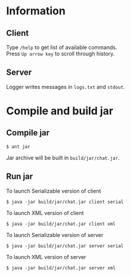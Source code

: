 # Information
## Client
Type `/help` to get list of available commands.\
Press `Up arrow key` to scroll through history.
## Server
Logger writes messages in `logs.txt` and `stdout`. 
# Compile and build jar
## Compile jar
```
$ ant jar
```
Jar archive will be built in `build/jar/chat.jar`.
## Run jar
To launch Serializable version of client 
```
$ java -jar build/jar/chat.jar client serial
```
To launch XML version of client
```
$ java -jar build/jar/chat.jar client xml
```
To launch Serializable version of server 
```
$ java -jar build/jar/chat.jar server serial
```
To launch XML version of server 
```
$ java -jar build/jar/chat.jar server xml
```